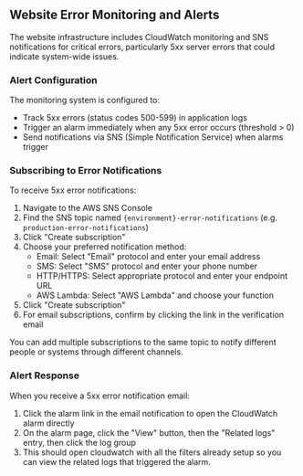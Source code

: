 ## Website Error Monitoring and Alerts

The website infrastructure includes CloudWatch monitoring and SNS notifications for critical errors, particularly 5xx server errors that could indicate system-wide issues.

### Alert Configuration

The monitoring system is configured to:
- Track 5xx errors (status codes 500-599) in application logs
- Trigger an alarm immediately when any 5xx error occurs (threshold > 0)
- Send notifications via SNS (Simple Notification Service) when alarms trigger

### Subscribing to Error Notifications

To receive 5xx error notifications:

1. Navigate to the AWS SNS Console
2. Find the SNS topic named `{environment}-error-notifications` (e.g. `production-error-notifications`)
3. Click "Create subscription"
4. Choose your preferred notification method:
   - Email: Select "Email" protocol and enter your email address
   - SMS: Select "SMS" protocol and enter your phone number
   - HTTP/HTTPS: Select appropriate protocol and enter your endpoint URL
   - AWS Lambda: Select "AWS Lambda" and choose your function
5. Click "Create subscription"
6. For email subscriptions, confirm by clicking the link in the verification email

You can add multiple subscriptions to the same topic to notify different people or systems through different channels.

### Alert Response

When you receive a 5xx error notification email:
1. Click the alarm link in the email notification to open the CloudWatch alarm directly
2. On the alarm page, click the "View" button, then the "Related logs" entry, then click the log group
3. This should open cloudwatch with all the filters already setup so you can view the related logs that triggered the alarm.
